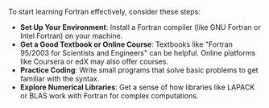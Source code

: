 To start learning Fortran effectively, consider these steps:

- **Set Up Your Environment**: Install a Fortran compiler (like GNU Fortran or Intel Fortran) on your machine.
- **Get a Good Textbook or Online Course**: Textbooks like "Fortran 95/2003 for Scientists and Engineers" can be helpful. Online platforms like Coursera or edX may also offer courses.
- **Practice Coding**: Write small programs that solve basic problems to get familiar with the syntax.
- **Explore Numerical Libraries**: Get a sense of how libraries like LAPACK or BLAS work with Fortran for complex computations.

